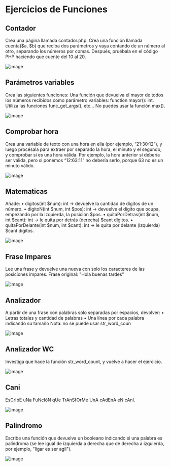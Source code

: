 <h1>Ejercicios de Funciones</h1>

<h2>Contador</h2>

<p>Crea una página llamada contador.php. Crea una función llamada cuenta($a, $b)
que reciba dos parámetros y vaya contando de un número al otro, separando los números
por comas. Después, pruébala en el código PHP haciendo que cuente del 10 al 20.</p>

![image](https://github.com/user-attachments/assets/4bd563fa-fb34-489b-b5aa-8cc9efe75a40)


<h2>Parámetros variables</h2>

<p>Crea las siguientes funciones:
Una función que devuelva el mayor de todos los números recibidos como parámetro variables:
function mayor(): int. Utiliza las funciones func_get_args(), etc... No puedes usar la función max().</p>

![image](https://github.com/user-attachments/assets/b6a6cf98-ccb9-4586-a318-b1a9ef319514)

<h2>Comprobar hora</h2>

<p>Crea una variable de texto con una hora en ella (por ejemplo, “21:30:12”), y luego procésala para extraer
por separado la hora, el minuto y el segundo, y comprobar si es una hora válida. Por ejemplo, la hora
anterior sí debería ser válida, pero si ponemos “12:63:11” no debería serlo, porque 63 no es un minuto
válido.</p>

![image](https://github.com/user-attachments/assets/6f7fce40-e2c1-4727-8ba3-aa1656a28d69)

<h2>Matematicas</h2>

<p>Añade: • digitos(int $num): int → devuelve la cantidad de dígitos de un número.
• digitoN(int $num, int $pos): int → devuelve el dígito que ocupa, empezando por la
izquierda, la posición $pos.
• quitaPorDetras(int $num, int $cant): int → le quita por detrás (derecha) $cant
dígitos.
• quitaPorDelante(int $num, int $cant): int → le quita por delante (izquierda) $cant
dígitos.</p>

![image](https://github.com/user-attachments/assets/78feed22-4e94-45ea-a7a6-d0e0781df7ac)

<h2>Frase Impares</h2>

<p>Lee una frase y devuelve una nueva con solo los caracteres de las posiciones impares. Frase original: "Hola buenas tardes"</p>

![image](https://github.com/user-attachments/assets/ab68697b-5002-4375-bc7f-3fe832f83894)

<h2>Analizador</h2>

<p>A partir de una frase con palabras sólo separadas por espacios, devolver:
• Letras totales y cantidad de palabras
• Una línea por cada palabra indicando su tamaño
Nota: no se puede usar str_word_coun</p>

![image](https://github.com/user-attachments/assets/be4248ea-f6cf-4eeb-8671-50b60febfc01)

<h2>Analizador WC</h2>

<p>Investiga que hace la función str_word_count, y vuelve a hacer el ejercicio.</p>

![image](https://github.com/user-attachments/assets/e665a3b4-f4a9-48ba-b6c0-7d819ffcf7b2)

<h2>Cani</h2>

<p>EsCrIbE uNa FuNcIóN qUe TrAnSfOrMe UnA cAdEnA eN cAnI.</p>

![image](https://github.com/user-attachments/assets/ed23b049-9b7b-4708-ab57-4fcaddbec29f)

<h2>Palindromo</h2>

<p>Escribe una función que devuelva un booleano indicando si una palabra es palíndroma (se lee igual de
izquierda a derecha que de derecha a izquierda, por ejemplo, "ligar es ser agil").</p>

![image](https://github.com/user-attachments/assets/e803ac7e-ce3f-4728-841b-adb7bdddd568)












